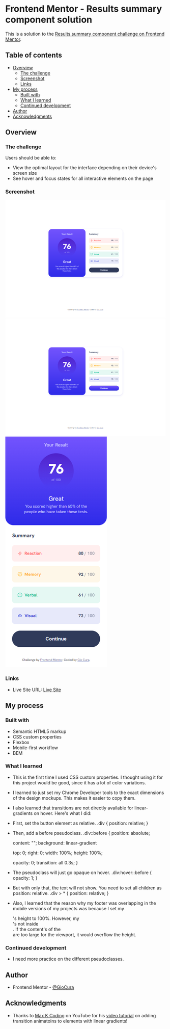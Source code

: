 # Frontend Mentor - Results summary component solution

This is a solution to the [Results summary component challenge on Frontend Mentor](https://www.frontendmentor.io/challenges/results-summary-component-CE_K6s0maV).

## Table of contents

- [Overview](#overview)
  - [The challenge](#the-challenge)
  - [Screenshot](#screenshot)
  - [Links](#links)
- [My process](#my-process)
  - [Built with](#built-with)
  - [What I learned](#what-i-learned)
  - [Continued development](#continued-development)
- [Author](#author)
- [Acknowledgments](#acknowledgments)

## Overview

### The challenge

Users should be able to:

- View the optimal layout for the interface depending on their device's screen size
- See hover and focus states for all interactive elements on the page

### Screenshot

![Desktop](assets/images/screenshot-desktop.png)
![Desktop in Active State](assets/images/screenshot-desktop-active.png)
![Mobile](assets/images/screenshot-mobile.png)

### Links

- Live Site URL: [Live Site](https://gc9-resultssummary.netlify.app)

## My process

### Built with

- Semantic HTML5 markup
- CSS custom properties
- Flexbox
- Mobile-first workflow
- BEM

### What I learned

- This is the first time I used CSS custom properties. I thought using it for this project would be good, since it has a lot of color variations.

- I learned to just set my Chrome Developer tools to the exact dimensions of the design mockups. This makes it easier to copy them.

- I also learned that transitions are not directly available for linear-gradients on hover. Here's what I did:

- First, set the button element as relative.
  .div {
  position: relative;
  }

- Then, add a before pseudoclass.
  .div::before {
  position: absolute;

  content: "";
  background: linear-gradient

  top: 0;
  right: 0;
  width: 100%;
  height: 100%;

  opacity: 0;
  transition: all 0.3s;
  }

- The pseudoclass will just go opaque on hover.
  .div:hover::before {
  opacity: 1;
  }

- But with only that, the text will not show. You need to set all children as position: relative.
  .div > \* {
  position: relative;
  }

- Also, I learned that the reason why my footer was overlapping in the mobile versions of my projects was because I set my <main>'s height to 100%. However, my <footer>'s not inside <main>. If the content's of the <main> are too large for the viewport, it would overflow the height.

### Continued development

- I need more practice on the different pseudoclasses.

## Author

- Frontend Mentor - [@GioCura](https://www.frontendmentor.io/profile/GioCura)

## Acknowledgments

- Thanks to [Max K Coding](https://www.youtube.com/@maxkcoding3887) on YouTube for his [video tutorial](https://www.youtube.com/watch?v=p6aa6M8mbsY) on adding transition animatoins to elements with linear gradients!

